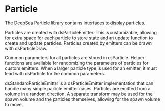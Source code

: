 # Particle

The DeepSea Particle library contains interfaces to display particles.

Particles are created with dsParticleEmitter. This is customizable, allowing for extra space for each particle to store state and an update function to create and update particles. Particles created by emitters can be drawn with dsParticleDraw.

Common parameters for all particles are stored in dsParticle. Helper functions are available for randomizing the parameters of particles for custom emitters. When a larger particle type is used for an emitter, it must lead with dsParticle for the common parameters.

dsStandardParticleEmitter is a dsParticleEmitter implementation that can handle many simple particle emitter cases. Particles are emitted from a volume in a random direction. A separate transform may be used for the spawn volume and the particles themselves, allowing for the spawn volume to move.